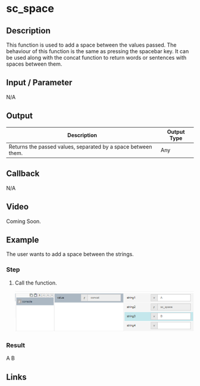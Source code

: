 # sc_space

## Description

This function is used to add a space between the values passed. The behaviour of this function is the same as pressing the spacebar key. It can be used along with the concat function to return words or sentences with spaces between them.

## Input / Parameter

N/A

## Output

| Description | Output Type |
| ------ | ------ |
| Returns the passed values, separated by a space between them. | Any |

## Callback

N/A

## Video

Coming Soon.

<!-- Format: [![Video]({image-path}?raw=true)]({url-link}) -->


## Example


The user wants to add a space between the strings.

### Step

1. Call the function.
    
    ![](../../../../document/function/SpecialCharacter/sc_space/sc_space-step-1.png?raw=true)
 
### Result

 A B
 


## Links